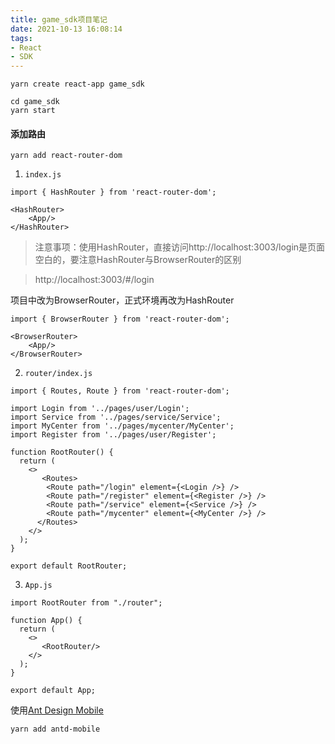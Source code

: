 ```yaml
---
title: game_sdk项目笔记
date: 2021-10-13 16:08:14
tags:
- React
- SDK
---
```


```
yarn create react-app game_sdk
```

```
cd game_sdk
yarn start
```

#### 添加路由

```
yarn add react-router-dom
```

1. `index.js`

```
import { HashRouter } from 'react-router-dom';

<HashRouter>
    <App/>
</HashRouter>
```

> 注意事项：使用HashRouter，直接访问http://localhost:3003/login是页面空白的，要注意HashRouter与BrowserRouter的区别

> http://localhost:3003/#/login

项目中改为BrowserRouter，正式环境再改为HashRouter

```
import { BrowserRouter } from 'react-router-dom';

<BrowserRouter>
    <App/>
</BrowserRouter>
```

2. `router/index.js`

```
import { Routes, Route } from 'react-router-dom';

import Login from '../pages/user/Login';
import Service from '../pages/service/Service';
import MyCenter from '../pages/mycenter/MyCenter';
import Register from '../pages/user/Register';

function RootRouter() {
  return (
    <>
       <Routes>
        <Route path="/login" element={<Login />} />
        <Route path="/register" element={<Register />} />
        <Route path="/service" element={<Service />} />
        <Route path="/mycenter" element={<MyCenter />} />
      </Routes>
    </>
  );
}

export default RootRouter;
```

3. `App.js`

```
import RootRouter from "./router";

function App() {
  return (
    <>
       <RootRouter/>
    </>
  );
}

export default App;
```



使用[Ant Design Mobile](https://antd-mobile.gitee.io/zh/guide/quick-start)

```
yarn add antd-mobile
```

